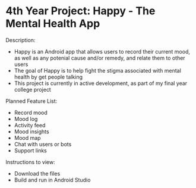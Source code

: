 # 4th Year Project: Happy - The Mental Health App

Description:
- Happy is an Android app that allows users to record their current mood, as well as any potenial cause and/or remedy, and relate them to other users
- The goal of Happy is to help fight the stigma associated with mental health by get people talking 
- This project is currently in active development, as part of my final year college project

Planned Feature List:
- Record mood
- Mood log
- Activity feed
- Mood insights
- Mood map
- Chat with users or bots
- Support links


Instructions to view:
- Download the files
- Build and run in Android Studio
